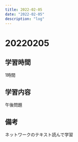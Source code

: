 ```yaml
---
title: 2022-02-05
date: "2022-02-05"
description: "log"
---
```


# 20220205

## 学習時間
1時間
## 学習内容
午後問題
## 備考
ネットワークのテキスト読んで学習